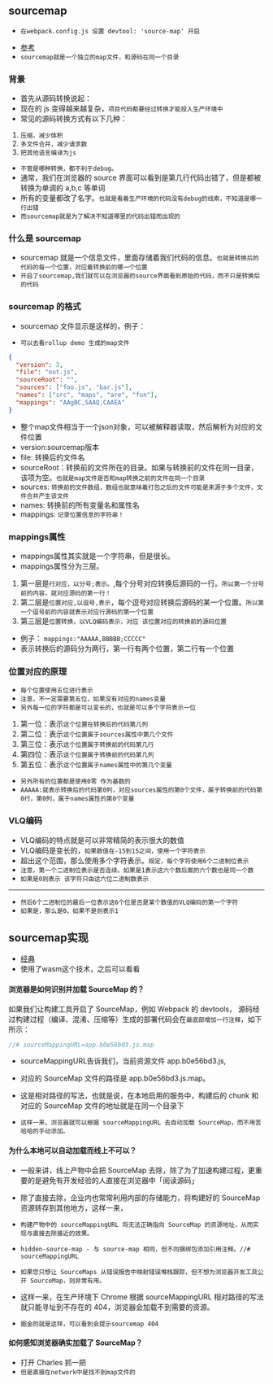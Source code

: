 ## sourcemap
* `在webpack.config.js 设置 devtool: 'source-map' 开启`

- [参考]("https://www.ruanyifeng.com/blog/2013/01/javascript_source_map.html")
- `sourcemap就是一个独立的map文件，和源码在同一个目录`

### 背景

- 首先从源码转换说起：
- 现在的 js 变得越来越复杂，`项目代码都要经过转换才能投入生产环境中`
- 常见的源码转换方式有以下几种：

1. `压缩，减少体积`
2. `多文件合并，减少请求数`
3. `把其他语言编译为js`

- `不管是哪种转换，都不利于debug。`
- 通常，我们在浏览器的 source 界面可以看到是第几行代码出错了，但是都被转换为单调的 a,b,c 等单词
- 所有的变量都改了名字。`也就是看着生产环境的代码没有debug的线索，不知道是哪一行出错`
- `而sourcemap就是为了解决不知道哪里的代码出错而出现的`

### 什么是 sourcemap

- sourcemap 就是一个信息文件，里面存储着我们代码的信息。`也就是转换后的代码的每一个位置，对应着转换前的哪一个位置`
- `开启了sourcemap,我们就可以在浏览器的source界面看到原始的代码，而不只是转换后的代码`

### sourcemap 的格式

- sourcemap 文件显示是这样的，例子：
* `可以去看rollup demo 生成的map文件`

```json
{
  "version": 3,
  "file": "out.js",
  "sourceRoot": "",
  "sources": ["foo.js", "bar.js"],
  "names": ["src", "maps", "are", "fun"],
  "mappings": "AAgBC,SAAQ,CAAEA"
}
```
* 整个map文件相当于一个json对象，可以被解释器读取，然后解析为对应的文件位置
* version:sourcemap版本
* file: 转换后的文件名
* sourceRoot：转换前的文件所在的目录。如果与转换前的文件在同一目录，该项为空。`也就是map文件是否和map转换之前的文件在同一个目录`
* sources: `转换前的文件数组，数组也就意味着打包之后的文件可能是来源于多个文件，文件合并产生该文件`
* names: 转换前的所有变量名和属性名
* mappings: `记录位置信息的字符串！`

### mappings属性
* mappings属性其实就是一个字符串，但是很长。
* mappings属性分为三层。
1. 第一层是`行对应，以分号;表示。`,每个分号对应转换后源码的一行。`所以第一个分号前的内容，就对应源码的第一行！`
2. 第二层是`位置对应,以逗号,表示`，每个逗号对应转换后源码的某一个位置。`所以第一个逗号前的内容就表示对应行源码的第一个位置`
3. 第三层是`位置转换，以VLQ编码表示，对应 该位置对应的转换前的源码位置`
* 例子：
`mappings:"AAAAA,BBBBB;CCCCC"`
* 表示转换后的源码分为两行，第一行有两个位置，第二行有一个位置

### 位置对应的原理
* `每个位置使用五位进行表示`
* `注意，不一定需要第五位，如果没有对应的names变量`
* `另外每一位的字符都是可以变长的，也就是可以多个字符表示一位`
1. 第一位：表示`这个位置在转换后的代码第几列`
2. 第二位：表示`这个位置属于sources属性中第几个文件`
3. 第三位：表示`这个位置属于转换前的代码第几行`
4. 第四位：表示`这个位置属于转换前的代码第几列`
5. 第五位：表示`这个位置属于names属性中的第几个变量`
* `另外所有的位置都是使用0零 作为基数的`
* `AAAAA:就表示转换后的代码第0列，对应sources属性的第0个文件，属于转换前的代码第0行，第0列，属于names属性的第0个变量`

### VLQ编码
* VLQ编码的特点就是可以非常精简的表示很大的数值
* VLQ编码是变长的，`如果数值在-15到15之间，使用一个字符表示`
* 超出这个范围，那么使用多个字符表示。`规定，每个字符使用6个二进制位表示`
* `注意，第一个二进制位表示是否连续。如果是1表示这六个数后面的六个数也是同一个数`
*  `如果是0则表示 该字符只由这六位二进制数表示`
---
* `然后6个二进制位的最后一位表示这6个位是否是某个数值的VLQ编码的第一个字符`
* `如果是，那么是0，如果不是则表示1`

## sourcemap实现
* [经典]("https://github.com/mozilla/source-map")
* 使用了wasm这个技术，之后可以看看


#### 浏览器是如何识别并加载 SourceMap 的？
如果我们让构建工具开启了 SourceMap，例如 Webpack 的 devtools，
源码经过构建过程（编译、混淆、压缩等）生成的部署代码会在`最底部增加一行注释`，如下所示：
```javascript
//# sourceMappingURL=app.b0e56bd3.js.map
```
* sourceMappingURL告诉我们，当前资源文件 app.b0e56bd3.js,
* 对应的 SourceMap 文件的路径是 app.b0e56bd3.js.map。
* 这是相对路径的写法，也就是说，在本地启用的服务中，构建后的 chunk 和对应的 SourceMap 文件的地址就是在同一个目录下

* `这样一来，浏览器就可以根据 sourceMappingURL 去自动加载 SourceMap，而不用苦哈哈的手动添加。`

#### 为什么本地可以自动加载而线上不可以？
* 一般来讲，线上产物中会把 SourceMap 去除，除了为了加速构建过程，更重要的是避免有开发经验的人直接在浏览器中「阅读源码」

* 除了直接去除，企业内也常常利用内部的存储能力，将构建好的 SourceMap 资源转存到其他地方，这样一来，
* `构建产物中的 sourceMappingURL 将无法正确指向 SourceMap 的资源地址，从而实现与直接去除接近的效果。`
* `hidden-source-map - 与 source-map 相同，但不向捆绑包添加引用注释。//# sourceMappingURL`
* `如果您只想让 SourceMaps 从错误报告中映射错误堆栈跟踪，但不想为浏览器开发工具公开 SourceMap，则非常有用。`


* 这样一来，在生产环境下 Chrome 根据 sourceMappingURL 相对路径的写法就只能寻址到不存在的 404，浏览器会加载不到需要的资源。
* `掘金的就是这样，可以看到会提示sourcemap 404`

#### 如何感知浏览器确实加载了 SourceMap？
* 打开 Charles 抓一把
* `但是直接在network中是找不到map文件的`
